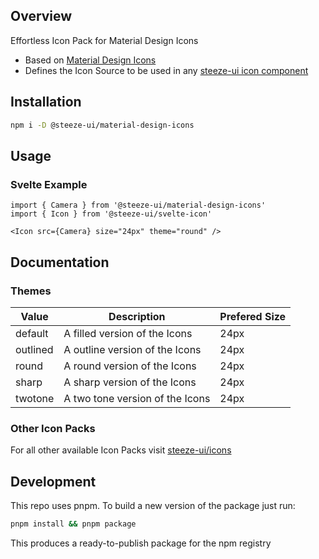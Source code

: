 ## Overview

Effortless Icon Pack for Material Design Icons

- Based on [Material Design Icons](https://fonts.google.com/icons)
- Defines the Icon Source to be used in any [steeze-ui icon component](https://github.com/steeze-ui/icons/tree/main/packages/components)

## Installation

```bash
npm i -D @steeze-ui/material-design-icons
```

## Usage

### Svelte Example

```svelte
import { Camera } from '@steeze-ui/material-design-icons'
import { Icon } from '@steeze-ui/svelte-icon'

<Icon src={Camera} size="24px" theme="round" />
```

## Documentation

### Themes

| Value    | Description                     | Prefered Size |
| -------- | ------------------------------- | ------------- |
| default  | A filled version of the Icons   | 24px          |
| outlined | A outline version of the Icons  | 24px          |
| round    | A round version of the Icons    | 24px          |
| sharp    | A sharp version of the Icons    | 24px          |
| twotone  | A two tone version of the Icons | 24px          |

### Other Icon Packs

For all other available Icon Packs visit [steeze-ui/icons](https://github.com/steeze-ui/icons)

## Development

This repo uses pnpm. To build a new version of the package just run:

```bash
pnpm install && pnpm package
```

This produces a ready-to-publish package for the npm registry
